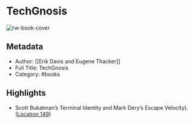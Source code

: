 # TechGnosis

![rw-book-cover](https://images-na.ssl-images-amazon.com/images/I/51pbARMuAdL._SL200_.jpg)

## Metadata
- Author: [[Erik Davis and Eugene Thacker]]
- Full Title: TechGnosis
- Category: #books

## Highlights
- Scott Bukatman’s Terminal Identity and Mark Dery’s Escape Velocity). ([Location 149](https://readwise.io/to_kindle?action=open&asin=B00N6PBCP8&location=149))
